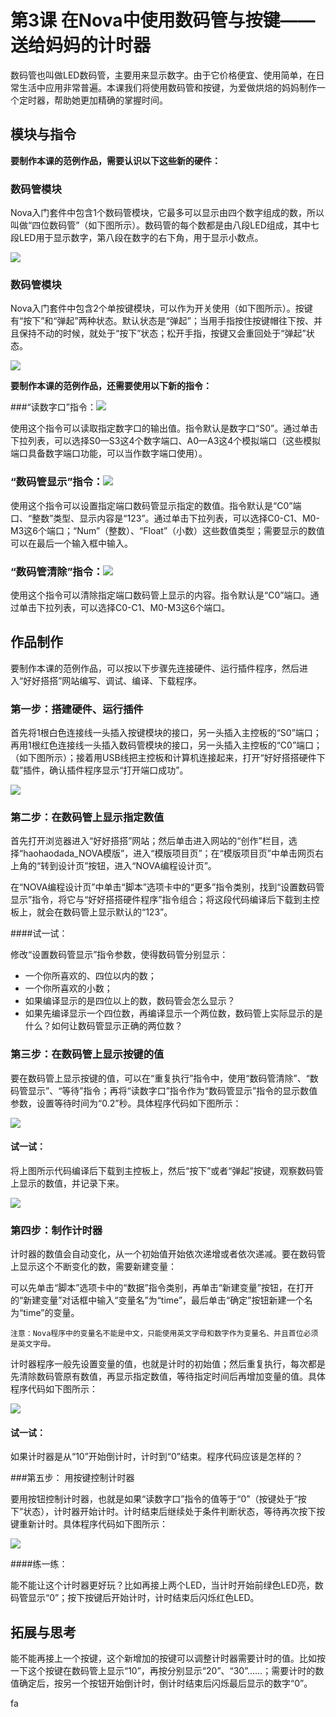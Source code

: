 # 第3课  在Nova中使用数码管与按键——送给妈妈的计时器

数码管也叫做LED数码管，主要用来显示数字。由于它价格便宜、使用简单，在日常生活中应用非常普遍。本课我们将使用数码管和按键，为爱做烘焙的妈妈制作一个定时器，帮助她更加精确的掌握时间。



## 模块与指令

**要制作本课的范例作品，需要认识以下这些新的硬件：**

### 数码管模块

Nova入门套件中包含1个数码管模块，它最多可以显示由四个数字组成的数，所以叫做“四位数码管”（如下图所示）。数码管的每个数都是由八段LED组成，其中七段LED用于显示数字，第八段在数字的右下角，用于显示小数点。

![](../../.gitbook/assets/sa3-1.png)

### 数码管模块

Nova入门套件中包含2个单按键模块，可以作为开关使用（如下图所示）。按键有“按下”和“弹起”两种状态。默认状态是“弹起”；当用手指按住按键帽往下按、并且保持不动的时候，就处于“按下”状态；松开手指，按键又会重回处于“弹起”状态。

![](../../.gitbook/assets/sa3-2.png)



**要制作本课的范例作品，还需要使用以下新的指令：**

###“读数字口”指令：![](../../.gitbook/assets/sa3a.png)

使用这个指令可以读取指定数字口的输出值。指令默认是数字口“S0”。通过单击下拉列表，可以选择S0—S3这4个数字端口、A0—A3这4个模拟端口（这些模拟端口具备数字端口功能，可以当作数字端口使用）。



### “数码管显示”指令：![](../../.gitbook/assets/sa3b.png)

使用这个指令可以设置指定端口数码管显示指定的数值。指令默认是“C0”端口、“整数”类型、显示内容是“123”。通过单击下拉列表，可以选择C0-C1、M0-M3这6个端口；“Num”（整数）、“Float”（小数）这些数值类型；需要显示的数值可以在最后一个输入框中输入。



### “数码管清除”指令：![](../../.gitbook/assets/sa3c.png)

使用这个指令可以清除指定端口数码管上显示的内容。指令默认是“C0”端口。通过单击下拉列表，可以选择C0-C1、M0-M3这6个端口。



## 作品制作

要制作本课的范例作品，可以按以下步骤先连接硬件、运行插件程序，然后进入“好好搭搭”网站编写、调试、编译、下载程序。



### 第一步：搭建硬件、运行插件

首先将1根白色连接线一头插入按键模块的接口，另一头插入主控板的“S0”端口；再用1根红色连接线一头插入数码管模块的接口，另一头插入主控板的“C0”端口；（如下图所示）；接着用USB线把主控板和计算机连接起来，打开“好好搭搭硬件下载”插件，确认插件程序显示“打开端口成功”。

![](../../.gitbook/assets/sa3-3.png)



### 第二步：在数码管上显示指定数值

首先打开浏览器进入“好好搭搭”网站；然后单击进入网站的“创作”栏目，选择“haohaodada_NOVA模版”，进入“模版项目页”；在“模版项目页”中单击网页右上角的“转到设计页”按钮，进入“NOVA编程设计页”。

在“NOVA编程设计页”中单击“脚本”选项卡中的“更多”指令类别，找到“设置数码管显示”指令，将它与“好好搭搭硬件程序”指令组合；将这段代码编译后下载到主控板上，就会在数码管上显示默认的“123”。



 ####试一试：

 修改“设置数码管显示”指令参数，使得数码管分别显示：

 * 一个你所喜欢的、四位以内的数；
 * 一个你所喜欢的小数；
 * 如果编译显示的是四位以上的数，数码管会怎么显示？
 * 如果先编译显示一个四位数，再编译显示一个两位数，数码管上实际显示的是什么？如何让数码管显示正确的两位数？



### 第三步：在数码管上显示按键的值

要在数码管上显示按键的值，可以在“重复执行”指令中，使用“数码管清除”、“数码管显示”、“等待”指令；再将“读数字口”指令作为“数码管显示”指令的显示数值参数，设置等待时间为“0.2”秒。具体程序代码如下图所示：

![](../../.gitbook/assets/sa3-4.png)



 #### 试一试：

 将上图所示代码编译后下载到主控板上，然后“按下”或者“弹起”按键，观察数码管上显示的数值，并记录下来。

![](../../.gitbook/assets/sa3-4-5.png)



### 第四步：制作计时器

计时器的数值会自动变化，从一个初始值开始依次递增或者依次递减。要在数码管上显示这个不断变化的数，需要新建变量：

可以先单击“脚本”选项卡中的“数据”指令类别，再单击“新建变量”按钮，在打开的“新建变量”对话框中输入“变量名”为“time”，最后单击“确定”按钮新建一个名为“time”的变量。

```
注意：Nova程序中的变量名不能是中文，只能使用英文字母和数字作为变量名、并且首位必须是英文字母。
```

计时器程序一般先设置变量的值，也就是计时的初始值；然后重复执行，每次都是先清除数码管原有数值，再显示指定数值，等待指定时间后再增加变量的值。具体程序代码如下图所示：

![](../../.gitbook/assets/sa3-5.png)

 #### 试一试：

 如果计时器是从“10”开始倒计时，计时到“0”结束。程序代码应该是怎样的？



###第五步： 用按键控制计时器                       	 

要用按钮控制计时器，也就是如果“读数字口”指令的值等于“0”（按键处于“按下”状态），计时器开始计时。计时结束后继续处于条件判断状态，等待再次按下按键重新计时。具体程序代码如下图所示：

![](../../.gitbook/assets/sa3-6.png)



 ####练一练：

 能不能让这个计时器更好玩？比如再接上两个LED，当计时开始前绿色LED亮，数码管显示“0”；按下按键后开始计时，计时结束后闪烁红色LED。



## 拓展与思考

能不能再接上一个按键，这个新增加的按键可以调整计时器需要计时的值。比如按一下这个按键在数码管上显示“10”，再按分别显示“20”、“30”……；需要计时的数值确定后，按另一个按钮开始倒计时，倒计时结束后闪烁最后显示的数字“0”。

fa